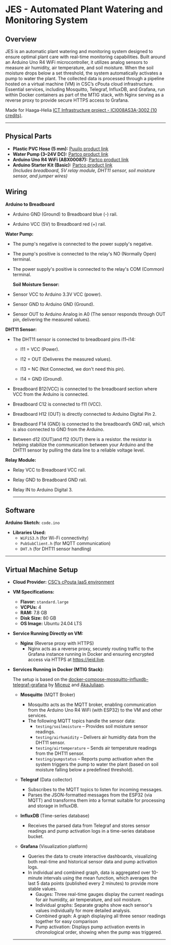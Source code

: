 # JES - Automated Plant Watering and Monitoring System

## Overview

JES is an automatic plant watering and monitoring system designed to ensure optimal plant care with real-time monitoring capabilities. Built around an Arduino Uno R4 WiFi microcontroller, it utilizes analog sensors to measure air humidity, air temperature, and soil moisture. When the soil moisture drops below a set threshold, the system automatically activates a pump to water the plant. The collected data is processed through a pipeline hosted on a virtual machine (VM) in CSC’s cPouta cloud infrastructure. Essential services, including Mosquitto, Telegraf, InfluxDB, and Grafana, run within Docker containers as part of the MTIG stack, with Nginx serving as a reverse proxy to provide secure HTTPS access to Grafana.

Made for Haaga-Helia [ICT Infrastructure project - ICI008AS3A-3002 (10 credits)](https://opinto-opas.haaga-helia.fi/course_unit/PRO4TF023).

---

## Physical Parts

- **Plastic PVC Hose (5 mm):** [Puuilo product link](https://www.puuilo.fi/muoviletku-kirkas-5mm#tab-label-description)
- **Water Pump (3–24V DC):** [Partco product link](https://www.partco.fi/fi/saehkoemekaniikka/moottorit/dc-moottorit/23144-mot-pmma19004a001.html)
- **Arduino Uno R4 WiFi (ABX00087):** [Partco product link](https://www.partco.fi/fi/arduino/arduino-classic/26323-arduino-uno-r4w.html)
- **Arduino Starter Kit (Basic):** [Partco product link](https://www.partco.fi/fi/arduino/arduino-aloitussarjat/21389-ard-aak39525k.html)  
  *(Includes breadboard, 5V relay module, DHT11 sensor, soil moisture sensor, and jumper wires)*

## Wiring 

**Arduino to Breadboard**

- Arduino GND (Ground) to Breadboard blue (-) rail.
  
- Arduino VCC (5V) to Breadboard red (+) rail. 

 **Water Pump:**

- The pump's negative is connected to the power supply's negative.
  
- The pump's positive is connected to the relay's NO (Normally Open) terminal.
  
- The power supply's positive is connected to the relay's COM (Common) terminal.
   
  **Soil Moisture Sensor:**

- Sensor VCC to Arduino 3.3V VCC (power).
  
- Sensor GND to Arduino GND (Ground).
  
- Sensor OUT to Arduino Analog in A0 (The sensor responds through OUT pin, delivering the measured values).
   
**DHT11 Sensor:**

- The DHT11 sensor is connected to breadboard pins i11–i14:
  
   - I11 = VCC (Power).
     
   - I12 = OUT (Deliveres the measured values).
     
   - I13 = NC (Not Connected, we don't need this pin).
     
   - I14 = GND (Ground).
     
- Breadboard B12(VCC) is connected to the breadboard section where VCC from the Arduino is connected.
  
- Breadboard C12 is connected to f11 (VCC).
  
- Breadboard H12 (OUT) is directly connected to Arduino Digital Pin 2.
  
- Breadboard F14 (GND) is connected to the breadboard’s GND rail, which is also connected to GND from the Arduino.
  
- Between d12 (OUT)and f12 (OUT) there is a resistor. the resistor is helping stabilize the communication between your Arduino and the DHT11 sensor by pulling the data line to a reliable voltage level.

**Relay Module:**

- Relay VCC to Breadboard VCC rail.
  
- Relay GND to Breadboard GND rail.
  
- Relay IN to Arduino Digital 3.

  ---

## Software

**Arduino Sketch:** `code.ino`

- **Libraries Used:**
  - `WiFiS3.h` (for Wi-Fi connectivity)
  - `PubSubClient.h` (for MQTT communication)
  - `DHT.h` (for DHT11 sensor handling)

---

## Virtual Machine Setup 

- **Cloud Provider:** [CSC’s cPouta IaaS environment](https://docs.csc.fi/cloud/pouta/)
- **VM Specifications:**
  - **Flavor:** `standard.large`
  - **VCPUs:** 4
  - **RAM:** 7.8 GB
  - **Disk Size:** 80 GB
  - **OS Image:** Ubuntu 24.04 LTS

- **Service Running Directly on VM:**
  - **Nginx** (Reverse proxy with HTTPS)
       - Nginx acts as a reverse proxy, securely routing traffic to the Grafana instance running in Docker and ensuring encrypted access via HTTPS at https://jeid.live.

- **Services Running in Docker (MTIG Stack):**
  
  The setup is based on the [docker-compose-mosquitto-influxdb-telegraf-grafana](https://github.com/Miceuz/docker-compose-mosquitto-influxdb-telegraf-grafana) by [Miceuz](https://github.com/Miceuz) and [AkaJuliaan](https://github.com/akaJuliaan).

  - **Mosquitto** (MQTT Broker)
     - Mosquitto acts as the MQTT broker, enabling communication from the Arduino Uno R4 WiFi (with ESP32) to the VM and other services.
     - The following MQTT topics handle the sensor data:
        - `testing/soilmoisture` –  Provides soil moisture sensor readings.
        - `testing/airhumidity` – Delivers air humidity data from the DHT11 sensor.
        - `testing/airtemperature` – Sends air temperature readings from the DHT11 sensor.
        - `testing/pumpstatus` – Reports pump activation when the system triggers the pump to water the plant (based on soil moisture falling below a predefined threshold).
          
  - **Telegraf** (Data collector)
       - Subscribes to the MQTT topics to listen for incoming messages.
       - Parses the JSON-formatted messages from the ESP32 (via MQTT) and transforms them into a format suitable for processing and storage in InfluxDB.
  - **InfluxDB** (Time-series database)
       - Receives the parsed data from Telegraf and stores sensor readings and pump activation logs in a time-series database bucket.
  - **Grafana** (Visualization platform)
       - Queries the data to create interactive dashboards, visualizing both real-time and historical sensor data and pump activation logs.
       - In individual and combined graph, data is aggregated over 10-minute intervals using the mean function, which averages the last 5 data points (published every 2 minutes) to provide more stable values.
         - Gauges: Three real-time gauges display the current readings for air humidity, air temperature, and soil moisture.
         - Individual graphs: Separate graphs show each sensor's values individually for more detailed analysis.
         - Combined graph: A graph displaying all three sensor readings together for easy comparison
         - Pump activation: Displays pump activation events in chronological order, showing when the pump was triggered.
           
   ---

